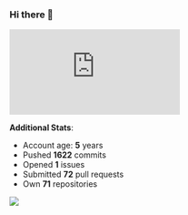 ### Hi there 👋

![Bob's github activity graph](https://d3eqgu1c877dat.cloudfront.net/graph-stats.xml)

**Additional Stats**:
- Account age: **5** years
- Pushed **1622** commits
- Opened **1** issues
- Submitted **72** pull requests
- Own **71** repositories

![](https://komarev.com/ghpvc/?username=BobTheSoftwareDeveloper)
